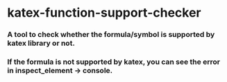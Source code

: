 # katex-function-support-checker

### A tool to check whether the formula/symbol is supported by katex library or not.

### If the formula is not supported by katex, you can see the error in inspect_element -> console.
